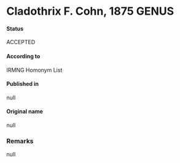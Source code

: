 # Cladothrix F. Cohn, 1875 GENUS

#### Status
ACCEPTED

#### According to
IRMNG Homonym List

#### Published in
null

#### Original name
null

### Remarks
null
